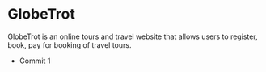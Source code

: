# GlobeTrot

GlobeTrot is an online tours and travel website that allows users to register, book, pay for booking of travel tours.
- Commit 1
